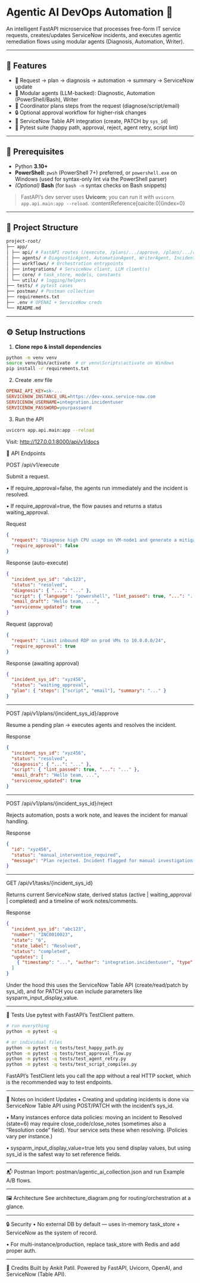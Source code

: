 # Agentic AI DevOps Automation 🚀

An intelligent FastAPI microservice that processes free-form IT service requests, creates/updates ServiceNow incidents, and executes agentic remediation flows using modular agents (Diagnosis, Automation, Writer).

---

## 📌 Features

- 🔁 Request → plan → diagnosis → automation → summary → ServiceNow update
- 🧠 Modular agents (LLM-backed): Diagnostic, Automation (PowerShell/Bash), Writer
- 🧭 Coordinator plans steps from the request (diagnose/script/email)
- 🔒 Optional approval workflow for higher-risk changes
- 🔗 ServiceNow Table API integration (create, PATCH by `sys_id`)
- 🧪 Pytest suite (happy path, approval, reject, agent retry, script lint)

---

## 🧰 Prerequisites

- Python **3.10+**
- **PowerShell**: `pwsh` (PowerShell 7+) preferred, or `powershell.exe` on Windows (used for syntax-only lint via the PowerShell parser)
- *(Optional)* **Bash** (for `bash -n` syntax checks on Bash snippets)

> FastAPI’s dev server uses **Uvicorn**; you can run it with `uvicorn app.api.main:app --reload`. :contentReference[oaicite:0]{index=0}

---

## 📁 Project Structure

```bash
project-root/
├── app/
│ ├── api/ # FastAPI routes (/execute, /plans/.../approve, /plans/.../reject, /tasks/{id})
│ ├── agents/ # DiagnosticAgent, AutomationAgent, WriterAgent, IncidentReportAgent, CoordinatorAgent
│ ├── workflows/ # Orchestration entrypoints
│ ├── integrations/ # ServiceNow client, LLM client(s)
│ ├── core/ # task_store, models, constants
│ └── utils/ # logging/helpers
├── tests/ # pytest cases
├── postman/ # Postman collection
├── requirements.txt
├── .env # OPENAI + ServiceNow creds
└── README.md
```
---

## ⚙️ Setup Instructions

1. **Clone repo & install dependencies**

```bash
python -m venv venv
source venv/bin/activate  # or venv\Scripts\activate on Windows
pip install -r requirements.txt
```

2. Create .env file

```ini
OPENAI_API_KEY=sk-...
SERVICENOW_INSTANCE_URL=https://dev-xxxx.service-now.com
SERVICENOW_USERNAME=integration.incidentuser
SERVICENOW_PASSWORD=yourpassword
```

3. Run the API

```bash
uvicorn app.api.main:app --reload
```

Visit: http://127.0.0.1:8000/api/v1/docs

🔌 API Endpoints

POST /api/v1/execute

Submit a request.

• If require_approval=false, the agents run immediately and the incident is resolved.

• If require_approval=true, the flow pauses and returns a status waiting_approval.

Request

```json
{
  "request": "Diagnose high CPU usage on VM-node1 and generate a mitigation script.",
  "require_approval": false
}
```

Response (auto-execute)

```json
{
  "incident_sys_id": "abc123",
  "status": "resolved",
  "diagnosis": { "...": "..." },
  "script": { "language": "powershell", "lint_passed": true, "...": "..." },
  "email_draft": "Hello team, ...",
  "servicenow_updated": true
}
```
Request (approval)

```json
{
  "request": "Limit inbound RDP on prod VMs to 10.0.0.0/24",
  "require_approval": true
}
```

Response (awaiting approval)

```json
{
  "incident_sys_id": "xyz456",
  "status": "waiting_approval",
  "plan": { "steps": ["script", "email"], "summary": "..." }
}
```

---

POST /api/v1/plans/{incident_sys_id}/approve

Resume a pending plan → executes agents and resolves the incident.

Response

```json
{
  "incident_sys_id": "xyz456",
  "status": "resolved",
  "diagnosis": { "...": "..." },
  "script": { "lint_passed": true, "...": "..." },
  "email_draft": "Hello team, ...",
  "servicenow_updated": true
}
```

---

POST /api/v1/plans/{incident_sys_id}/reject

Rejects automation, posts a work note, and leaves the incident for manual handling.

Response

```json
{
  "id": "xyz456",
  "status": "manual_intervention_required",
  "message": "Plan rejected. Incident flagged for manual investigation."
}
```

---

GET /api/v1/tasks/{incident_sys_id}

Returns current ServiceNow state, derived status (active | waiting_approval | completed) and a timeline of work notes/comments.

Response

```json
{
  "incident_sys_id": "abc123",
  "number": "INC0010023",
  "state": "6",
  "state_label": "Resolved",
  "status": "completed",
  "updates": [
    { "timestamp": "...", "author": "integration.incidentuser", "type": "work_notes", "text": "..." }
  ]
}
```
Under the hood this uses the ServiceNow Table API (create/read/patch by sys_id), and for PATCH you can include parameters like sysparm_input_display_value.

---

🧪 Tests
Use pytest with FastAPI’s TestClient pattern.

```bash
# run everything
python -m pytest -q

# or individual files
python -m pytest -q tests/test_happy_path.py
python -m pytest -q tests/test_approval_flow.py
python -m pytest -q tests/test_agent_retry.py
python -m pytest -q tests/test_script_compiles.py
```

FastAPI’s TestClient lets you call the app without a real HTTP socket, which is the recommended way to test endpoints.

---

🧩 Notes on Incident Updates
• Creating and updating incidents is done via ServiceNow Table API using POST/PATCH with the incident’s sys_id.

• Many instances enforce data policies: moving an incident to Resolved (state=6) may require close_code/close_notes (sometimes also a “Resolution code” field). Your service sets these when resolving. (Policies vary per instance.)

• sysparm_input_display_value=true lets you send display values, but using sys_id is the safest way to set reference fields.

---

📬 Postman
Import: postman/agentic_ai_collection.json and run Example A/B flows.

---

🖼 Architecture
See architecture_diagram.png for routing/orchestration at a glance.

---

🔒 Security
• No external DB by default — uses in-memory task_store + ServiceNow as the system of record.

• For multi-instance/production, replace task_store with Redis and add proper auth.

---

🙌 Credits
Built by Ankit Patil.
Powered by FastAPI, Uvicorn, OpenAI, and ServiceNow (Table API).